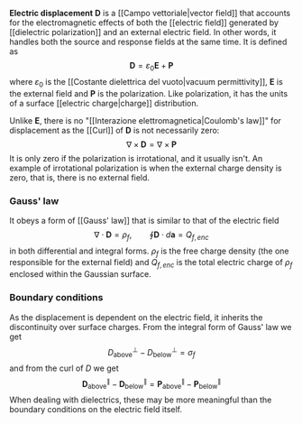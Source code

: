 **Electric displacement** $\mathbf{D}$ is a [[Campo vettoriale|vector field]] that accounts for the electromagnetic effects of both the [[electric field]] generated by [[dielectric polarization]] and an external electric field. In other words, it handles both the source and response fields at the same time. It is defined as
$$\mathbf{D}=\varepsilon_{0}\mathbf{E}+\mathbf{P}$$
where $\varepsilon_{0}$ is the [[Costante dielettrica del vuoto|vacuum permittivity]], $\mathbf{E}$ is the external field and $\mathbf{P}$ is the polarization. Like polarization, it has the units of a surface [[electric charge|charge]] distribution.

Unlike $\mathbf{E}$, there is no "[[Interazione elettromagnetica|Coulomb's law]]" for displacement as the [[Curl]] of $\mathbf{D}$ is not necessarily zero:
$$\nabla\times\mathbf{D}=\nabla\times\mathbf{P}$$
It is only zero if the polarization is irrotational, and it usually isn't. An example of irrotational polarization is when the external charge density is zero, that is, there is no external field.
### Gauss' law
It obeys a form of [[Gauss' law]] that is similar to that of the electric field
$$\nabla\cdot\mathbf{D}=\rho_{f},\qquad \oint \mathbf{D}\cdot d\mathbf{a}=Q_{f,enc}$$
in both differential and integral forms. $\rho_{f}$ is the free charge density (the one responsible for the external field) and $Q_{f,enc}$ is the total electric charge of $\rho_{f}$ enclosed within the Gaussian surface.
### Boundary conditions
As the displacement is dependent on the electric field, it inherits the discontinuity over surface charges. From the integral form of Gauss' law we get
$$D_\text{above}^{\perp}-D_\text{below}^{\perp}=\sigma_{f}$$
and from the curl of $D$ we get
$$\mathbf{D}_\text{above}^{\parallel}-\mathbf{D}_\text{below}^{\parallel}=\mathbf{P}_\text{above}^{\parallel}-\mathbf{P}_\text{below}^{\parallel}$$
When dealing with dielectrics, these may be more meaningful than the boundary conditions on the electric field itself.